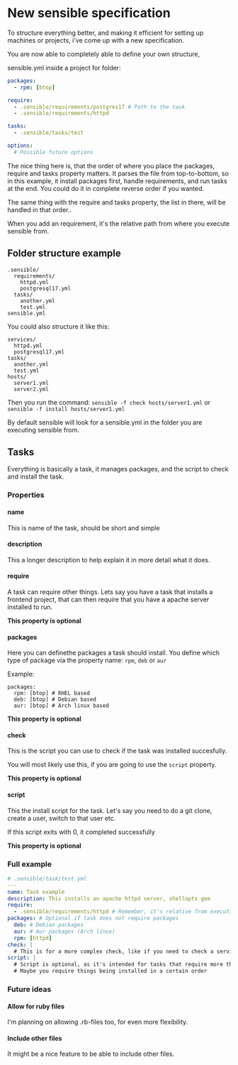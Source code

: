 # New sensible specification

To structure everything better, and making it efficient for setting up machines or projects, i've come up with a new specification.

You are now able to completely able to define your own structure,

sensible.yml inside a project for folder:

```yaml
packages:
  - rpm: [btop]

require: 
  - .sensible/requirements/postgres17 # Path to the task
  - .sensible/requirements/httpd

tasks:
  - .sensible/tasks/test

options: 
  # Possible future options
```

The nice thing here is, that the order of where you place the packages, require and tasks property matters. It parses the file from top-to-bottom, so in this example, it install packages first, handle requirements, and run tasks at the end. You could do it in complete reverse order if you wanted.

The same thing with the require and tasks property, the list in there, will be handled in that order..

When you add an requirement, it's the relative path from where you execute sensible from.

## Folder structure example

```
.sensible/
  requirements/
    httpd.yml
    postgresql17.yml
  tasks/
    another.yml
    test.yml
sensible.yml
```

You could also structure it like this:

```
services/
  httpd.yml
  postgresql17.yml
tasks/
  another.yml
  test.yml
hosts/
  server1.yml
  server2.yml
```

Then you run the command: `sensible -f check hosts/server1.yml` or `sensible -f install hosts/server1.yml`

By default sensible will look for a sensible.yml in the folder you are executing sensible from.

## Tasks
Everything is basically a task, it manages packages, and the script to check and install the task.

### Properties

#### name
This is name of the task, should be short and simple

#### description
This a longer description to help explain it in more detail what it does.

#### require
A task can require other things. Lets say you have a task that installs a frontend project, that can then require that you have a apache server installed to run. 

**This property is optional**

#### packages
Here you can definethe packages a task should install. You define which type of package via the property name: `rpm`, `deb` or `aur`

Example:

```
packages:
  rpm: [btop] # RHEL based
  deb: [btop] # Debian based
  aur: [btop] # Arch linux based
```

**This property is optional**

#### check
This is the script you can use to check if the task was installed succesfully.

You will most likely use this, if you are going to use the `script` property.

**This property is optional**

#### script
This the install script for the task. Let's say you need to do a git clone, create a user, switch to that user etc.

If this script exits with 0, it completed successfully

**This property is optional**


### Full example

```yaml
# .sensible/task/test.yml
---
name: Task example
description: This installs an apache httpd server, shellopts gem
require:
  - .sensible/requirements/httpd # Remember, it's relative from execution path
packages: # Optional if task does not require packages
  deb: # Debian packages
  aur: # Aur packages (Arch linux)
  rpm: [httpd]
check: |
  # This is for a more complex check, like if you need to check a service is running, files exist, etc... 
script: |
  # Script is optional, as it's intended for tasks that require more than just installing various packages.
  # Maybe you require things being installed in a certain order
```







### Future ideas

#### Allow for ruby files
I'm planning on allowing .rb-files too, for even more flexibility.

#### Include other files
It might be a nice feature to be able to include other files.
